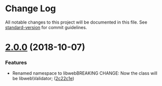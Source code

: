 # Change Log

All notable changes to this project will be documented in this file. See [standard-version](https://github.com/conventional-changelog/standard-version) for commit guidelines.

<a name="2.0.0"></a>
# [2.0.0](https://github.com/renanhangai/libweb-validator/compare/v1.2.2...v2.0.0) (2018-10-07)


### Features

* Renamed namespace to libwebBREAKING CHANGE: Now the class will be libweb\Validator; ([2c22c1e](https://github.com/renanhangai/libweb-validator/commit/2c22c1e))
